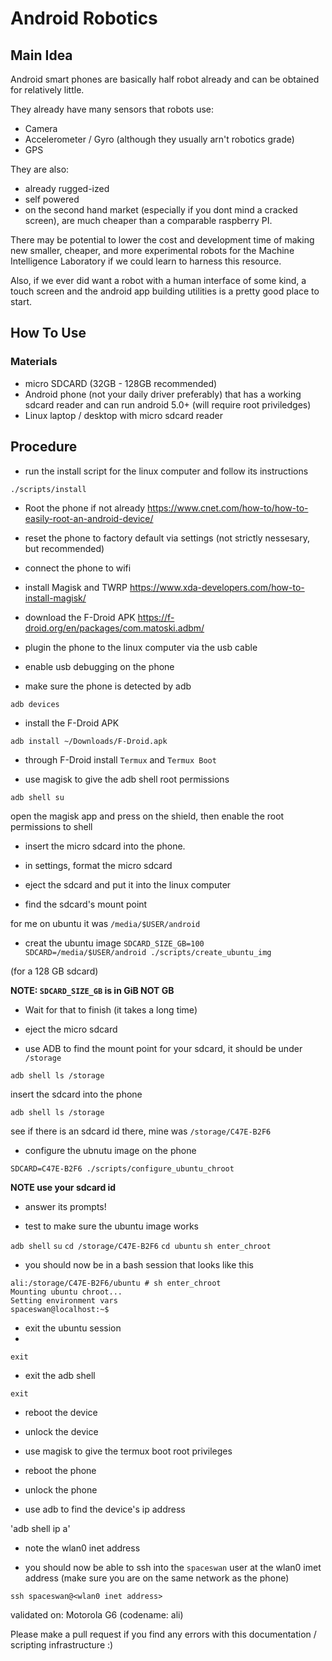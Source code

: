 # Android Robotics

## Main Idea

Android smart phones are basically half robot already and can be obtained for relatively little.

They already have many sensors that robots use:

* Camera
* Accelerometer / Gyro (although they usually arn't robotics grade)
* GPS

They are also:
* already rugged-ized
* self powered
* on the second hand market (especially if you dont mind a cracked screen), are much cheaper than a comparable raspberry PI.

There may be potential to lower the cost and development time of making new smaller, cheaper, and more experimental robots for the Machine Intelligence Laboratory if we could learn to harness this resource.

Also, if we ever did want a robot with a human interface of some kind, a touch screen and the android app building utilities is a pretty good place to start.

## How To Use

### Materials
* micro SDCARD (32GB - 128GB recommended)
* Android phone (not your daily driver preferably) that has a working sdcard reader and can run android 5.0+ (will require root priviledges)
* Linux laptop / desktop with micro sdcard reader

## Procedure

* run the install script for the linux computer and follow its instructions

`./scripts/install`

* Root the phone if not already https://www.cnet.com/how-to/how-to-easily-root-an-android-device/

* reset the phone to factory default via settings (not strictly nessesary, but recommended)

* connect the phone to wifi

* install Magisk and TWRP https://www.xda-developers.com/how-to-install-magisk/

* download the F-Droid APK https://f-droid.org/en/packages/com.matoski.adbm/

* plugin the phone to the linux computer via the usb cable

* enable usb debugging on the phone

* make sure the phone is detected by adb

`adb devices`

* install the F-Droid APK

`adb install ~/Downloads/F-Droid.apk`

* through F-Droid install `Termux` and `Termux Boot`

* use magisk to give the adb shell root permissions

`adb shell su`

open the magisk app and press on the shield, then enable the root permissions to shell

* insert the micro sdcard into the phone.

* in settings, format the micro sdcard

* eject the sdcard and put it into the linux computer

* find the sdcard's mount point

for me on ubuntu it was `/media/$USER/android`

* creat the ubuntu image
`SDCARD_SIZE_GB=100 SDCARD=/media/$USER/android ./scripts/create_ubuntu_img`

(for a 128 GB sdcard)

**NOTE: `SDCARD_SIZE_GB` is in GiB NOT GB**

* Wait for that to finish (it takes a long time)

* eject the micro sdcard

* use ADB to find the mount point for your sdcard, it should be under `/storage`

`adb shell ls /storage`

insert the sdcard into the phone

`adb shell ls /storage`

see if there is an sdcard id there, mine was `/storage/C47E-B2F6`

* configure the ubnutu image on the phone

`SDCARD=C47E-B2F6 ./scripts/configure_ubuntu_chroot`

**NOTE use your sdcard id**

* answer its prompts!

* test to make sure the ubuntu image works

`adb shell`
`su`
`cd /storage/C47E-B2F6`
`cd ubuntu`
`sh enter_chroot`

* you should now be in a bash session that looks like this

```
ali:/storage/C47E-B2F6/ubuntu # sh enter_chroot 
Mounting ubuntu chroot...
Setting environment vars
spaceswan@localhost:~$ 
```
* exit the ubuntu session
* 
`exit`

* exit the adb shell

`exit`

* reboot the device

* unlock the device

* use magisk to give the termux boot root privileges

* reboot the phone

* unlock the phone

* use adb to find the device's ip address

'adb shell ip a'

* note the wlan0 inet address

* you should now be able to ssh into the `spaceswan` user at the wlan0 imet address (make sure you are on the same network as the phone)

`ssh spaceswan@<wlan0 inet address>`

validated on:
Motorola G6 (codename: ali)


Please make a pull request if you find any errors with this documentation / scripting infrastructure :)